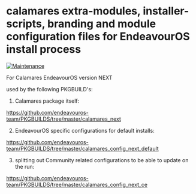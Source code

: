 # calamares extra-modules, installer-scripts, branding and module configuration files for EndeavourOS install process

[![Maintenance](https://img.shields.io/maintenance/yes/2021.svg)]()

For Calamares EndeavourOS version NEXT

used by the following PKGBUILD's:

1. Calamares package itself:

https://github.com/endeavouros-team/PKGBUILDS/tree/master/calamares_next

2. EndeavourOS specific configurations for default installs:

https://github.com/endeavouros-team/PKGBUILDS/tree/master/calamares_config_next_default

3. splitting out Community related configurations to be able to update on the run:

https://github.com/endeavouros-team/PKGBUILDS/tree/master/calamares_config_next_ce


